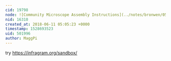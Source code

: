 ```yaml
---
cid: 19798
node: ![Community Microscope Assembly Instructions](../notes/bronwen/05-07-2018/community-microscope-assembly-instructions)
nid: 16310
created_at: 2018-06-11 05:05:23 +0000
timestamp: 1528693523
uid: 501996
author: MaggPi
---
```


try https://infragram.org/sandbox/